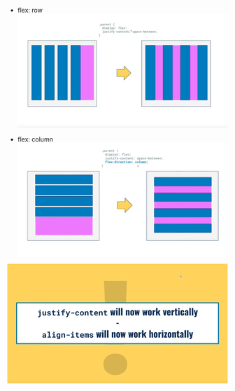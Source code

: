 - flex: row
![](images/2019-11-13-05-36-07.png)

- flex: column
![](images/2019-11-13-05-36-45.png)

![](images/2019-11-13-05-37-59.png)